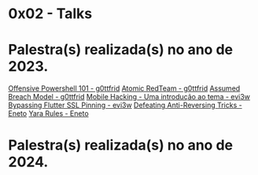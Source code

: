 # 0x02 - Talks

# Palestra(s) realizada(s) no ano de 2023.


<a href="/assets/Offensive Powershell 101 - g0ttfrid.pdf">Offensive Powershell 101 - g0ttfrid</a>
<a href="/assets/Atomic RedTeam - g0ttfrid.pdf">Atomic RedTeam - g0ttfrid</a>
<a href="/assets/Assumed Breach Model - g0ttfrid.pdf">Assumed Breach Model - g0ttfrid</a>
<a href="/assets/Mobile Hacking - Uma introdução ao tema - evi3w.pdf">Mobile Hacking - Uma introdução ao tema - evi3w</a>
<a href="/assets/Bypassing Flutter SSL Pinning - evi3w.pdf">Bypassing Flutter SSL Pinning - evi3w</a>
<a href="/assets/Defeating Anti-Reversing Tricks - Eneto.pdf">Defeating Anti-Reversing Tricks - Eneto</a>
<a href="/assets/Yara Rules- Eneto.pdf">Yara Rules - Eneto</a>

# Palestra(s) realizada(s) no ano de 2024.

